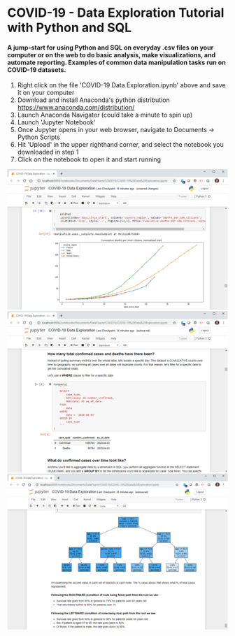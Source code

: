 # COVID-19 - Data Exploration Tutorial with Python and SQL

#### A jump-start for using Python and SQL on everyday .csv files on your computer or on the web to do basic analysis, make visualizations, and automate reporting.  Examples of common data manipulation tasks run on COVID-19 datasets.

1) Right click on the file 'COVID-19 Data Exploration.ipynb' above and save it on your computer
2) Download and install Anaconda's python distribution https://www.anaconda.com/distribution/
3) Launch Anaconda Navigator (could take a minute to spin up)
4) Launch 'Jupyter Notebook'
5) Once Jupyter opens in your web browser, navigate to Documents -> Python Scripts
6) Hit 'Upload' in the upper righthand corner, and select the notebook you downloaded in step 1
7) Click on the notebook to open it and start running
 

![](https://github.com/sshepherd-wm/COVID-19/blob/master/images/preview.PNG?raw=true)
![](https://github.com/sshepherd-wm/COVID-19/blob/master/images/preview2.PNG?raw=true)
![](https://github.com/sshepherd-wm/COVID-19/blob/master/images/preview3.PNG?raw=true)

